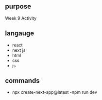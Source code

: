 ## purpose
Week 9 Activity 
## langauge
- react
- next js
- html
- css
- js

## commands
- npx create-next-app@latest
-npm run dev

